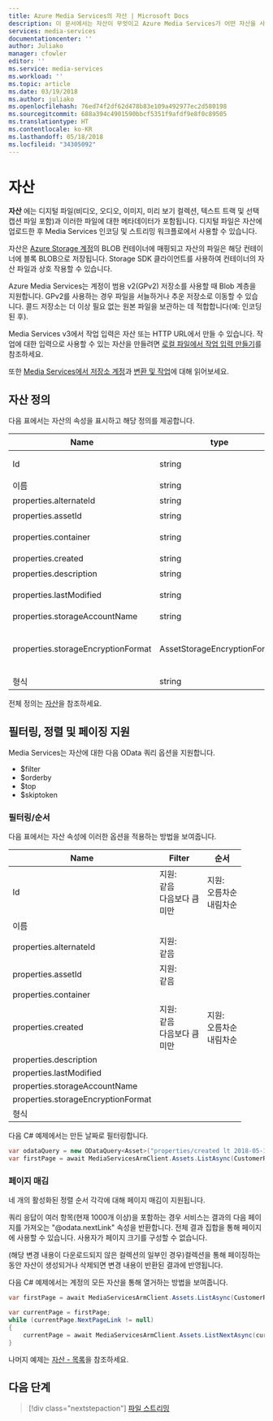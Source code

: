 ```yaml
---
title: Azure Media Services의 자산 | Microsoft Docs
description: 이 문서에서는 자산이 무엇이고 Azure Media Services가 어떤 자산을 사용하는지 설명합니다.
services: media-services
documentationcenter: ''
author: Juliako
manager: cfowler
editor: ''
ms.service: media-services
ms.workload: ''
ms.topic: article
ms.date: 03/19/2018
ms.author: juliako
ms.openlocfilehash: 76ed74f2df62d478b83e109a492977ec2d580198
ms.sourcegitcommit: 688a394c4901590bbcf5351f9afdf9e8f0c89505
ms.translationtype: HT
ms.contentlocale: ko-KR
ms.lasthandoff: 05/18/2018
ms.locfileid: "34305092"
---
```

# <a name="assets"></a>자산

**자산** 에는 디지털 파일(비디오, 오디오, 이미지, 미리 보기 컬렉션, 텍스트 트랙 및 선택 캡션 파일 포함)과 이러한 파일에 대한 메타데이터가 포함됩니다. 디지털 파일은 자산에 업로드한 후 Media Services 인코딩 및 스트리밍 워크플로에서 사용할 수 있습니다.

자산은 [Azure Storage 계정](storage-account-concept.md)의 BLOB 컨테이너에 매핑되고 자산의 파일은 해당 컨테이너에 블록 BLOB으로 저장됩니다. Storage SDK 클라이언트를 사용하여 컨테이너의 자산 파일과 상호 작용할 수 있습니다.

Azure Media Services는 계정이 범용 v2(GPv2) 저장소를 사용할 때 Blob 계층을 지원합니다. GPv2를 사용하는 경우 파일을 서늘하거나 추운 저장소로 이동할 수 있습니다. 콜드 저장소는 더 이상 필요 없는 원본 파일을 보관하는 데 적합합니다(예: 인코딩된 후).

Media Services v3에서 작업 입력은 자산 또는 HTTP URL에서 만들 수 있습니다. 작업에 대한 입력으로 사용할 수 있는 자산을 만들려면 [로컬 파일에서 작업 입력 만들기](job-input-from-local-file-how-to.md)를 참조하세요.

또한 [Media Services에서 저장소 계정](storage-account-concept.md)과 [변환 및 작업](transform-concept.md)에 대해 읽어보세요.

## <a name="asset-definition"></a>자산 정의

다음 표에서는 자산의 속성을 표시하고 해당 정의를 제공합니다.

|Name|type|설명|
|---|---|---|
|Id|string|리소스에 대한 정규화된 리소스 ID입니다.|
|이름|string|리소스의 이름입니다.|
|properties.alternateId |string|자산의 대체 ID입니다.|
|properties.assetId |string|자산 ID입니다.|
|properties.container |string|자산 Blob 컨테이너의 이름입니다.|
|properties.created |string|자산의 생성 날짜입니다.|
|properties.description |string|자산 설명입니다.|
|properties.lastModified |string|사잔을 마지막으로 수정한 날짜입니다.|
|properties.storageAccountName |string|저장소 계정 이름입니다.|
|properties.storageEncryptionFormat |AssetStorageEncryptionFormat |자산 암호화 형식입니다. 없음 또는 MediaStorageEncryption 중 하나입니다.|
|형식|string|리소스 형식입니다.|

전체 정의는 [자산](https://docs.microsoft.com/rest/api/media/assets)을 참조하세요.

## <a name="filtering-ordering-and-paging-support"></a>필터링, 정렬 및 페이징 지원

Media Services는 자산에 대한 다음 OData 쿼리 옵션을 지원합니다. 

* $filter 
* $orderby 
* $top 
* $skiptoken 

### <a name="filteringordering"></a>필터링/순서

다음 표에서는 자산 속성에 이러한 옵션을 적용하는 방법을 보여줍니다. 

|Name|Filter|순서|
|---|---|---|
|Id|지원:<br/>같음<br/>다음보다 큼<br/>미만|지원:<br/>오름차순<br/>내림차순|
|이름|||
|properties.alternateId |지원:<br/>같음||
|properties.assetId |지원:<br/>같음||
|properties.container |||
|properties.created|지원:<br/>같음<br/>다음보다 큼<br/>미만|지원:<br/>오름차순<br/>내림차순|
|properties.description |||
|properties.lastModified |||
|properties.storageAccountName |||
|properties.storageEncryptionFormat | ||
|형식|||

다음 C# 예제에서는 만든 날짜로 필터링합니다.

```csharp
var odataQuery = new ODataQuery<Asset>("properties/created lt 2018-05-11T17:39:08.387Z");
var firstPage = await MediaServicesArmClient.Assets.ListAsync(CustomerResourceGroup, CustomerAccountName, odataQuery);
```

### <a name="pagination"></a>페이지 매김

네 개의 활성화된 정렬 순서 각각에 대해 페이지 매김이 지원됩니다. 

쿼리 응답이 여러 항목(현재 1000개 이상)을 포함하는 경우 서비스는 결과의 다음 페이지를 가져오는 "@odata.nextLink" 속성을 반환합니다. 전체 결과 집합을 통해 페이지에 사용할 수 있습니다. 사용자가 페이지 크기를 구성할 수 없습니다. 

(해당 변경 내용이 다운로드되지 않은 컬렉션의 일부인 경우)컬렉션을 통해 페이징하는 동안 자산이 생성되거나 삭제되면 변경 내용이 반환된 결과에 반영됩니다. 

다음 C# 예제에서는 계정의 모든 자산을 통해 열거하는 방법을 보여줍니다.

```csharp
var firstPage = await MediaServicesArmClient.Assets.ListAsync(CustomerResourceGroup, CustomerAccountName);

var currentPage = firstPage;
while (currentPage.NextPageLink != null)
{
    currentPage = await MediaServicesArmClient.Assets.ListNextAsync(currentPage.NextPageLink);
}
```

나머지 예제는 [자산 - 목록](https://docs.microsoft.com/rest/api/media/assets/list)을 참조하세요.

## <a name="next-steps"></a>다음 단계

> [!div class="nextstepaction"]
> [파일 스트리밍](stream-files-dotnet-quickstart.md)
